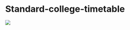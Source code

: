 # Standard-college-timetable
<img src='https://github.com/fordffx/Standard-timetable/blob/master/screenshot.JPG'>
